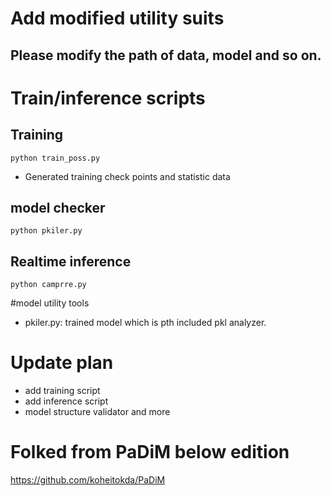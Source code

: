 # Add modified utility suits
## Please modify the path of data, model and so on.

# Train/inference scripts

## Training

```
python train_poss.py

```
- Generated training check points and statistic data

## model checker

```
python pkiler.py

```

## Realtime inference

```
python camprre.py
```

#model utility tools
- pkiler.py: trained model which is pth included pkl analyzer.

# Update plan
- add training script
- add inference script
- model structure validator and more

# Folked from PaDiM below edition
https://github.com/koheitokda/PaDiM


